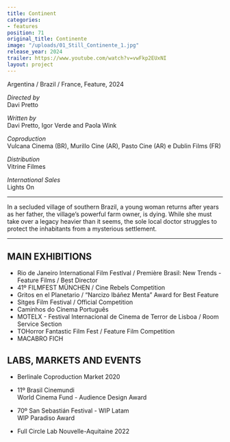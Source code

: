 ```yaml
---
title: Continent
categories:
- features
position: 71
original_title: Continente
image: "/uploads/01_Still_Continente_1.jpg"
release_year: 2024
trailer: https://www.youtube.com/watch?v=vwFkp2EUxNI
layout: project
---
```


Argentina / Brazil / France, Feature, 2024

*Directed by*\
Davi Pretto

*Written by*\
Davi Pretto, Igor Verde and Paola Wink

*Coproduction*\
Vulcana Cinema (BR), Murillo Cine (AR), Pasto Cine (AR) e Dublin Films (FR)

*Distribution*\
Vitrine Filmes

*International Sales*\
Lights On

---

In a secluded village of southern Brazil, a young woman returns after years as her father, the village’s powerful farm owner, is dying. While she must take over a legacy heavier than it seems, the sole local doctor struggles to protect the inhabitants from a mysterious settlement.

---

## MAIN EXHIBITIONS

* Rio de Janeiro International Film Festlval / Première Brasil: New Trends - Feature Films / Best Director
* 41º FILMFEST MÜNCHEN / Cine Rebels Competition
* Gritos en el Planetario / “Narcizo Ibáñez Menta” Award for Best Feature
* Sitges Film Festival / Official Competition
* Caminhos do Cinema Português
* MOTELX - Festival Internacional de Cinema de Terror de Lisboa / Room Service Section
* TOHorror Fantastic Film Fest / Feature Film Competition
* MACABRO FICH

## LABS, MARKETS AND EVENTS

* Berlinale Coproduction Market 2020

* 11º Brasil Cinemundi\
  World Cinema Fund - Audience Design Award

* 70º San Sebastián Festival - WIP Latam\
  WIP Paradiso Award

* Full Circle Lab Nouvelle-Aquitaine 2022